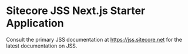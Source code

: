 # Sitecore JSS Next.js Starter Application


Consult the primary JSS documentation at https://jss.sitecore.net for the latest documentation on JSS.